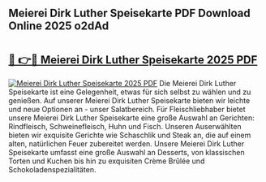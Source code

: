 ## Meierei Dirk Luther Speisekarte PDF Download Online 2025 o2dAd

# <h2><a href="http://gc8806.nevu.top/?p=Meierei+Dirk+Luther+Speisekarte">🔗 👉🔴 Meierei Dirk Luther Speisekarte 2025 PDF</a></h2>

[![Meierei Dirk Luther Speisekarte 2025 PDF](https://i.imgur.com/dBaPXMq.png)](http://gc8806.nevu.top/?p=Meierei+Dirk+Luther+Speisekarte)
Die Meierei Dirk Luther Speisekarte ist eine Gelegenheit, etwas für sich selbst zu wählen und zu genießen. Auf unserer Meierei Dirk Luther Speisekarte bieten wir leichte und neue Optionen an - unser Salatbereich. Für Fleischliebhaber bietet unsere Meierei Dirk Luther Speisekarte eine große Auswahl an Gerichten: Rindfleisch, Schweinefleisch, Huhn und Fisch. Unseren Auserwählten bieten wir exquisite Gerichte wie Schaschlik und Steak an, die auf einem alten, natürlichen Feuer zubereitet werden. Unsere Meierei Dirk Luther Speisekarte umfasst eine große Auswahl an Desserts, von klassischen Torten und Kuchen bis hin zu exquisiten Crème Brûlée und Schokoladenspezialitäten.
